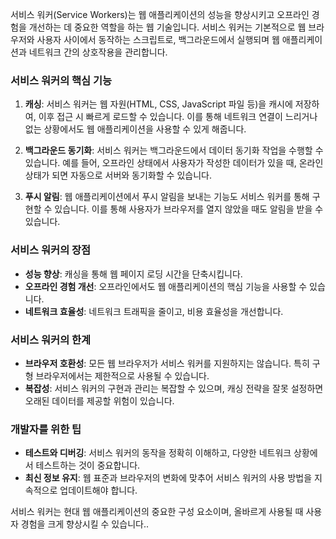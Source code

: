 서비스 워커(Service Workers)는 웹 애플리케이션의 성능을 향상시키고 오프라인 경험을 개선하는 데 중요한 역할을 하는 웹 기술입니다. 서비스 워커는 기본적으로 웹 브라우저와 사용자 사이에서 동작하는 스크립트로, 백그라운드에서 실행되며 웹 애플리케이션과 네트워크 간의 상호작용을 관리합니다.

### 서비스 워커의 핵심 기능

1. **캐싱**: 서비스 워커는 웹 자원(HTML, CSS, JavaScript 파일 등)을 캐시에 저장하여, 이후 접근 시 빠르게 로드할 수 있습니다. 이를 통해 네트워크 연결이 느리거나 없는 상황에서도 웹 애플리케이션을 사용할 수 있게 해줍니다.

2. **백그라운드 동기화**: 서비스 워커는 백그라운드에서 데이터 동기화 작업을 수행할 수 있습니다. 예를 들어, 오프라인 상태에서 사용자가 작성한 데이터가 있을 때, 온라인 상태가 되면 자동으로 서버와 동기화할 수 있습니다.

3. **푸시 알림**: 웹 애플리케이션에서 푸시 알림을 보내는 기능도 서비스 워커를 통해 구현할 수 있습니다. 이를 통해 사용자가 브라우저를 열지 않았을 때도 알림을 받을 수 있습니다.

### 서비스 워커의 장점

- **성능 향상**: 캐싱을 통해 웹 페이지 로딩 시간을 단축시킵니다.
- **오프라인 경험 개선**: 오프라인에서도 웹 애플리케이션의 핵심 기능을 사용할 수 있습니다.
- **네트워크 효율성**: 네트워크 트래픽을 줄이고, 비용 효율성을 개선합니다.

### 서비스 워커의 한계

- **브라우저 호환성**: 모든 웹 브라우저가 서비스 워커를 지원하지는 않습니다. 특히 구형 브라우저에서는 제한적으로 사용될 수 있습니다.
- **복잡성**: 서비스 워커의 구현과 관리는 복잡할 수 있으며, 캐싱 전략을 잘못 설정하면 오래된 데이터를 제공할 위험이 있습니다.

### 개발자를 위한 팁

- **테스트와 디버깅**: 서비스 워커의 동작을 정확히 이해하고, 다양한 네트워크 상황에서 테스트하는 것이 중요합니다.
- **최신 정보 유지**: 웹 표준과 브라우저의 변화에 맞추어 서비스 워커의 사용 방법을 지속적으로 업데이트해야 합니다.

서비스 워커는 현대 웹 애플리케이션의 중요한 구성 요소이며, 올바르게 사용될 때 사용자 경험을 크게 향상시킬 수 있습니다..
